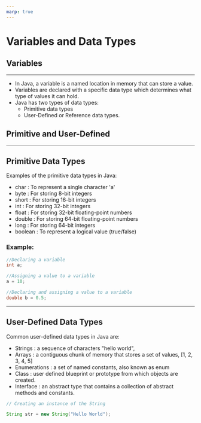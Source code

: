 ```yaml
---
marp: true
---
```


# Variables and Data Types

## Variables

---

- In Java, a variable is a named location in memory that can store a value.
- Variables are declared with a specific data type which determines what type of values it can hold.
- Java has two types of data types:
  - Primitive data types
  - User-Defined or Reference data types.

## Primitive and User-Defined

---

## Primitive Data Types

Examples of the primitive data types in Java:

- char : To represent a single character 'a'
- byte : For storing 8-bit integers
- short : For storing 16-bit integers
- int : For storing 32-bit integers
- float : For storing 32-bit floating-point numbers
- double : For storing 64-bit floating-point numbers
- long : For storing 64-bit integers
- boolean : To represent a logical value (true/false)

### Example:

```java
//Declaring a variable
int a;

//Assigning a value to a variable
a = 10;

//Declaring and assigning a value to a variable
double b = 0.5;
```

---

## User-Defined Data Types

Common user-defined data types in Java are:

- Strings : a sequence of characters "hello world",
- Arrays : a contiguous chunk of memory that stores a set of values, [1, 2, 3, 4, 5]
- Enumerations : a set of named constants, also known as enum
- Class : user defined blueprint or prototype from which objects are created.
- Interface : an abstract type that contains a collection of abstract methods and constants.

```java
// Creating an instance of the String

String str = new String("Hello World");
```
